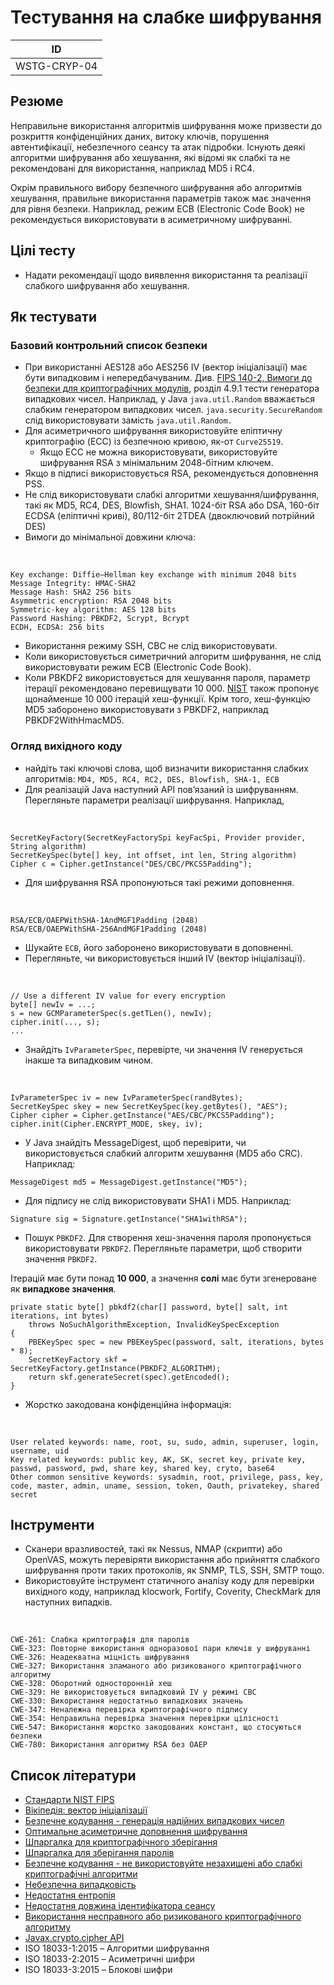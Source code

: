# Тестування на слабке шифрування

|ID|
|-|
|WSTG-CRYP-04|

## Резюме

Неправильне використання алгоритмів шифрування може призвести до розкриття конфіденційних даних, витоку ключів, порушення автентифікації, небезпечного сеансу та атак підробки. Існують деякі алгоритми шифрування або хешування, які відомі як слабкі та не рекомендовані для використання, наприклад MD5 і RC4.

Окрім правильного вибору безпечного шифрування або алгоритмів хешування, правильне використання параметрів також має значення для рівня безпеки. Наприклад, режим ECB (Electronic Code Book) не рекомендується використовувати в асиметричному шифруванні.

## Цілі тесту

- Надати рекомендації щодо виявлення використання та реалізації слабкого шифрування або хешування.

## Як тестувати

### Базовий контрольний список безпеки

- При використанні AES128 або AES256 IV (вектор ініціалізації) має бути випадковим і непередбачуваним. Див. [FIPS 140-2, Вимоги до безпеки для криптографічних модулів](https://csrc.nist.gov/publications/detail/fips/140/2/final), розділ 4.9.1 тести генератора випадкових чисел. Наприклад, у Java ``java.util.Random`` вважається слабким генератором випадкових чисел. ``java.security.SecureRandom`` слід використовувати замість ``java.util.Random.``
- Для асиметричного шифрування використовуйте еліптичну криптографію (ECC) із безпечною кривою, як-от ``Curve25519``.
    - Якщо ECC не можна використовувати, використовуйте шифрування RSA з мінімальним 2048-бітним ключем.
- Якщо в підписі використовується RSA, рекомендується доповнення PSS.
- Не слід використовувати слабкі алгоритми хешування/шифрування, такі як MD5, RC4, DES, Blowfish, SHA1. 1024-біт RSA або DSA, 160-біт ECDSA (еліптичні криві), 80/112-біт 2TDEA (двоключовий потрійний DES)
- Вимоги до мінімальної довжини ключа:

<br/>

    Key exchange: Diffie–Hellman key exchange with minimum 2048 bits
    Message Integrity: HMAC-SHA2
    Message Hash: SHA2 256 bits
    Asymmetric encryption: RSA 2048 bits
    Symmetric-key algorithm: AES 128 bits
    Password Hashing: PBKDF2, Scrypt, Bcrypt
    ECDH, ECDSA: 256 bits

- Використання режиму SSH, CBC не слід використовувати.
- Коли використовується симетричний алгоритм шифрування, не слід використовувати режим ECB (Electronic Code Book).
- Коли PBKDF2 використовується для хешування пароля, параметр ітерації рекомендовано перевищувати 10 000. [NIST](https://pages.nist.gov/800-63-3/sp800-63b.html#sec5) також пропонує щонайменше 10 000 ітерацій хеш-функції. Крім того, хеш-функцію MD5 заборонено використовувати з PBKDF2, наприклад PBKDF2WithHmacMD5.

### Огляд вихідного коду

- найдіть такі ключові слова, щоб визначити використання слабких алгоритмів: ``MD4, MD5, RC4, RC2, DES, Blowfish, SHA-1, ECB``
- Для реалізацій Java наступний API пов’язаний із шифруванням. Перегляньте параметри реалізації шифрування. Наприклад,

<br/>

    SecretKeyFactory(SecretKeyFactorySpi keyFacSpi, Provider provider, String algorithm)
    SecretKeySpec(byte[] key, int offset, int len, String algorithm)
    Cipher c = Cipher.getInstance("DES/CBC/PKCS5Padding");

- Для шифрування RSA пропонуються такі режими доповнення.

<br/>

    RSA/ECB/OAEPWithSHA-1AndMGF1Padding (2048)
    RSA/ECB/OAEPWithSHA-256AndMGF1Padding (2048)

- Шукайте ``ECB``, його заборонено використовувати в доповненні.
- Перегляньте, чи використовується інший IV (вектор ініціалізації).

<br/>

    // Use a different IV value for every encryption
    byte[] newIv = ...;
    s = new GCMParameterSpec(s.getTLen(), newIv);
    cipher.init(..., s);
    ...

- Знайдіть ``IvParameterSpec``, перевірте, чи значення IV генерується інакше та випадковим чином.

<br/>

    IvParameterSpec iv = new IvParameterSpec(randBytes);
    SecretKeySpec skey = new SecretKeySpec(key.getBytes(), "AES");
    Cipher cipher = Cipher.getInstance("AES/CBC/PKCS5Padding");
    cipher.init(Cipher.ENCRYPT_MODE, skey, iv);

- У Java знайдіть MessageDigest, щоб перевірити, чи використовується слабкий алгоритм хешування (MD5 або CRC). Наприклад:

``MessageDigest md5 = MessageDigest.getInstance("MD5");``

- Для підпису не слід використовувати SHA1 і MD5. Наприклад:

``Signature sig = Signature.getInstance("SHA1withRSA");``

- Пошук ``PBKDF2``. Для створення хеш-значення пароля пропонується використовувати ``PBKDF2``. Перегляньте параметри, щоб створити значення ``PBKDF2``.

Ітерацій має бути понад **10 000**, а значення **солі** має бути згенероване як **випадкове значення**.

    private static byte[] pbkdf2(char[] password, byte[] salt, int iterations, int bytes)
        throws NoSuchAlgorithmException, InvalidKeySpecException
    {
        PBEKeySpec spec = new PBEKeySpec(password, salt, iterations, bytes * 8);
        SecretKeyFactory skf = SecretKeyFactory.getInstance(PBKDF2_ALGORITHM);
        return skf.generateSecret(spec).getEncoded();
    }

- Жорстко закодована конфіденційна інформація:

<br/>

    User related keywords: name, root, su, sudo, admin, superuser, login, username, uid
    Key related keywords: public key, AK, SK, secret key, private key, passwd, password, pwd, share key, shared key, cryto, base64
    Other common sensitive keywords: sysadmin, root, privilege, pass, key, code, master, admin, uname, session, token, Oauth, privatekey, shared secret

## Інструменти

- Сканери вразливостей, такі як Nessus, NMAP (скрипти) або OpenVAS, можуть перевіряти використання або прийняття слабкого шифрування проти таких протоколів, як SNMP, TLS, SSH, SMTP тощо.
- Використовуйте інструмент статичного аналізу коду для перевірки вихідного коду, наприклад klocwork, Fortify, Coverity, CheckMark для наступних випадків.

<br/>

    CWE-261: Слабка криптографія для паролів
    CWE-323: Повторне використання одноразової пари ключів у шифруванні
    CWE-326: Неадекватна міцність шифрування
    CWE-327: Використання зламаного або ризикованого криптографічного алгоритму
    CWE-328: Оборотний односторонній хеш
    CWE-329: Не використовується випадковий IV у режимі CBC
    CWE-330: Використання недостатньо випадкових значень
    CWE-347: Неналежна перевірка криптографічного підпису
    CWE-354: Неправильна перевірка значення перевірки цілісності
    CWE-547: Використання жорстко закодованих констант, що стосуються безпеки
    CWE-780: Використання алгоритму RSA без OAEP

## Список літератури

- [Стандарти NIST FIPS](https://csrc.nist.gov/publications/fips)
- [Вікіпедія: вектор ініціалізації](https://en.wikipedia.org/wiki/Initialization_vector)
- [Безпечне кодування - генерація надійних випадкових чисел](https://www.securecoding.cert.org/confluence/display/java/MSC02-J.+Generate+strong+random+numbers)
- [Оптимальне асиметричне доповнення шифрування](https://en.wikipedia.org/wiki/Optimal_asymmetric_encryption_padding)
- [Шпаргалка для криптографічного зберігання](https://cheatsheetseries.owasp.org/cheatsheets/Cryptographic_Storage_Cheat_Sheet.html)
- [Шпаргалка для зберігання паролів](https://cheatsheetseries.owasp.org/cheatsheets/Password_Storage_Cheat_Sheet.html)
- [Безпечне кодування - не використовуйте незахищені або слабкі криптографічні алгоритми](https://www.securecoding.cert.org/confluence/display/java/MSC61-J.+Do+not+use+insecure+or+weak+cryptographic+algorithms)
- [Небезпечна випадковість](https://owasp.org/www-community/vulnerabilities/Insecure_Randomness)
- [Недостатня ентропія](https://owasp.org/www-community/vulnerabilities/Insufficient_Entropy)
- [Недостатня довжина ідентифікатора сеансу](https://owasp.org/www-community/vulnerabilities/Insufficient_Session-ID_Length)
- [Використання несправного або ризикованого криптографічного алгоритму](https://owasp.org/www-community/vulnerabilities/Using_a_broken_or_risky_cryptographic_algorithm)
- [Javax.crypto.cipher API](https://docs.oracle.com/javase/8/docs/api/javax/crypto/Cipher.html)
- ISO 18033-1:2015 – Алгоритми шифрування
- ISO 18033-2:2015 – Асиметричні шифри
- ISO 18033-3:2015 – Блокові шифри
